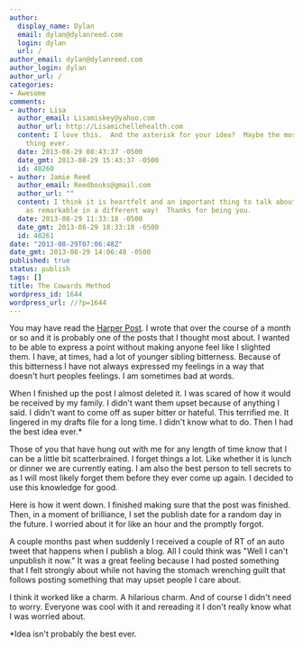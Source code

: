 ```yaml
---
author:
  display_name: Dylan
  email: dylan@dylanreed.com
  login: dylan
  url: /
author_email: dylan@dylanreed.com
author_login: dylan
author_url: /
categories:
- Awesome
comments:
- author: Lisa
  author_email: Lisamiskey@yahoo.com
  author_url: http://Lisamichellehealth.com
  content: I love this.  And the asterisk for your idea?  Maybe the most hilarious
    thing ever.
  date: 2013-08-29 08:43:37 -0500
  date_gmt: 2013-08-29 15:43:37 -0500
  id: 48260
- author: Jamie Reed
  author_email: Reedbooks@gmail.com
  author_url: ""
  content: I think it is heartfelt and an important thing to talk about. You are just
    as remarkable in a different way!  Thanks for being you.
  date: 2013-08-29 11:33:18 -0500
  date_gmt: 2013-08-29 18:33:18 -0500
  id: 48261
date: "2013-08-29T07:06:48Z"
date_gmt: 2013-08-29 14:06:48 -0500
published: true
status: publish
tags: []
title: The Cowards Method
wordpress_id: 1644
wordpress_url: //?p=1644
---
```


You may have read the [Harper Post][1]. I wrote that over the course of a month or so and it is probably one of the posts that I thought most about. I wanted to be able to express a point without making anyone feel like I slighted them. I have, at times, had a lot of younger sibling bitterness. Because of this bitterness I have not always expressed my feelings in a way that doesn't hurt peoples feelings. I am sometimes bad at words.

   [1]: /?p=1639

When I finished up the post I almost deleted it. I was scared of how it would be received by my family. I didn't want them upset because of anything I said. I didn't want to come off as super bitter or hateful. This terrified me. It lingered in my drafts file for a long time. I didn't know what to do. Then I had the best idea ever.*

Those of you that have hung out with me for any length of time know that I can be a little bit scatterbrained. I forget things a lot. Like whether it is lunch or dinner we are currently eating. I am also the best person to tell secrets to as I will most likely forget them before they ever come up again. I decided to use this knowledge for good.

Here is how it went down. I finished making sure that the post was finished. Then, in a moment of brilliance, I set the publish date for a random day in the future. I worried about it for like an hour and the promptly forgot.

A couple months past when suddenly I received a couple of RT of an auto tweet that happens when I publish a blog. All I could think was "Well I can't unpublish it now." It was a great feeling because I had posted something that I felt strongly about while not having the stomach wrenching guilt that follows posting something that may upset people I care about.

I think it worked like a charm. A hilarious charm. And of course I didn't need to worry. Everyone was cool with it and rereading it I don't really know what I was worried about.

*Idea isn't probably the best ever.

